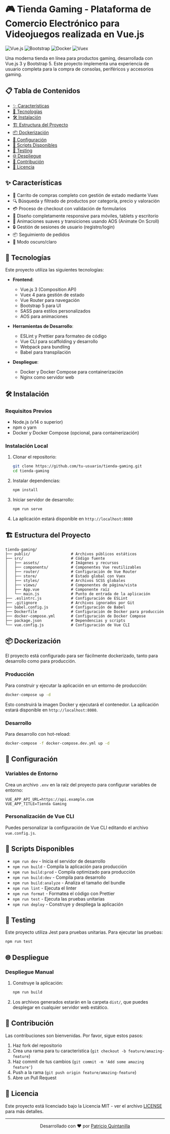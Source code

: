 # 🎮 Tienda Gaming - Plataforma de Comercio Electrónico para Videojuegos realizada en Vue.js

![Vue.js](https://img.shields.io/badge/Vue.js-3.x-4FC08D?style=for-the-badge&logo=vue.js&logoColor=white)
![Bootstrap](https://img.shields.io/badge/Bootstrap-5.2-7952B3?style=for-the-badge&logo=bootstrap&logoColor=white)
![Docker](https://img.shields.io/badge/Docker-Ready-2496ED?style=for-the-badge&logo=docker&logoColor=white)
![Vuex](https://img.shields.io/badge/Vuex-4.x-4FC08D?style=for-the-badge&logo=vue.js&logoColor=white)

Una moderna tienda en línea para productos gaming, desarrollada con Vue.js 3 y Bootstrap 5. Este proyecto implementa una experiencia de usuario completa para la compra de consolas, periféricos y accesorios gaming.

<!-- ![Tienda Gaming Preview](https://placehold.co/800x400/121212/FFFFFF?text=Tienda+Gaming+Preview) -->

## 📋 Tabla de Contenidos

- [✨ Características](#-características)
- [🚀 Tecnologías](#-tecnologías)
- [🛠️ Instalación](#️-instalación)
- [🏗️ Estructura del Proyecto](#️-estructura-del-proyecto)
- [📦 Dockerización](#-dockerización)
- [🔧 Configuración](#-configuración)
- [📝 Scripts Disponibles](#-scripts-disponibles)
- [🧪 Testing](#-testing)
- [🌐 Despliegue](#-despliegue)
- [🤝 Contribución](#-contribución)
- [📄 Licencia](#-licencia)

## ✨ Características

- 🛒 Carrito de compras completo con gestión de estado mediante Vuex
- 🔍 Búsqueda y filtrado de productos por categoría, precio y valoración
- 💳 Proceso de checkout con validación de formularios
- 📱 Diseño completamente responsive para móviles, tablets y escritorio
- 🎨 Animaciones suaves y transiciones usando AOS (Animate On Scroll)
- 🔒 Gestión de sesiones de usuario (registro/login)
- 📦 Seguimiento de pedidos
- 🌙 Modo oscuro/claro

## 🚀 Tecnologías

Este proyecto utiliza las siguientes tecnologías:

- **Frontend**: 
  - Vue.js 3 (Composition API)
  - Vuex 4 para gestión de estado
  - Vue Router para navegación
  - Bootstrap 5 para UI
  - SASS para estilos personalizados
  - AOS para animaciones

- **Herramientas de Desarrollo**:
  - ESLint y Prettier para formateo de código
  - Vue CLI para scaffolding y desarrollo
  - Webpack para bundling
  - Babel para transpilación

- **Despliegue**:
  - Docker y Docker Compose para containerización
  - Nginx como servidor web

## 🛠️ Instalación

### Requisitos Previos

- Node.js (v14 o superior)
- npm o yarn
- Docker y Docker Compose (opcional, para containerización)

### Instalación Local

1. Clonar el repositorio:
   ```bash
   git clone https://github.com/tu-usuario/tienda-gaming.git
   cd tienda-gaming
   ```

2. Instalar dependencias:
   ```bash
   npm install
   ```

3. Iniciar servidor de desarrollo:
   ```bash
   npm run serve
   ```

4. La aplicación estará disponible en `http://localhost:8080`

## 🏗️ Estructura del Proyecto

```
tienda-gaming/
├── public/                  # Archivos públicos estáticos
├── src/                     # Código fuente
│   ├── assets/              # Imágenes y recursos
│   ├── components/          # Componentes Vue reutilizables
│   ├── router/              # Configuración de Vue Router
│   ├── store/               # Estado global con Vuex
│   ├── styles/              # Archivos SCSS globales
│   ├── views/               # Componentes de página/vista
│   ├── App.vue              # Componente raíz
│   └── main.js              # Punto de entrada de la aplicación
├── .eslintrc.js             # Configuración de ESLint
├── .gitignore               # Archivos ignorados por Git
├── babel.config.js          # Configuración de Babel
├── Dockerfile               # Configuración de Docker para producción
├── docker-compose.yml       # Configuración de Docker Compose
├── package.json             # Dependencias y scripts
└── vue.config.js            # Configuración de Vue CLI
```

## 📦 Dockerización

El proyecto está configurado para ser fácilmente dockerizado, tanto para desarrollo como para producción.

### Producción

Para construir y ejecutar la aplicación en un entorno de producción:

```bash
docker-compose up -d
```

Esto construirá la imagen Docker y ejecutará el contenedor. La aplicación estará disponible en `http://localhost:8080`.

### Desarrollo

Para desarrollo con hot-reload:

```bash
docker-compose -f docker-compose.dev.yml up -d
```

## 🔧 Configuración

### Variables de Entorno

Crea un archivo `.env` en la raíz del proyecto para configurar variables de entorno:

```
VUE_APP_API_URL=https://api.example.com
VUE_APP_TITLE=Tienda Gaming
```

### Personalización de Vue CLI

Puedes personalizar la configuración de Vue CLI editando el archivo `vue.config.js`.

## 📝 Scripts Disponibles

- `npm run dev` - Inicia el servidor de desarrollo
- `npm run build` - Compila la aplicación para producción
- `npm run build:prod` - Compila optimizado para producción
- `npm run build:dev` - Compila para desarrollo
- `npm run build:analyze` - Analiza el tamaño del bundle
- `npm run lint` - Ejecuta el linter
- `npm run format` - Formatea el código con Prettier
- `npm run test` - Ejecuta las pruebas unitarias
- `npm run deploy` - Construye y despliega la aplicación

## 🧪 Testing

Este proyecto utiliza Jest para pruebas unitarias. Para ejecutar las pruebas:

```bash
npm run test
```

## 🌐 Despliegue

### Despliegue Manual

1. Construye la aplicación:
   ```bash
   npm run build
   ```

2. Los archivos generados estarán en la carpeta `dist/`, que puedes desplegar en cualquier servidor web estático.

<!-- ### CI/CD -->

<!-- El proyecto está preparado para integración continua y despliegue continuo. Consulta los archivos de configuración en la carpeta `.github/workflows/` para más detalles. -->

## 🤝 Contribución

Las contribuciones son bienvenidas. Por favor, sigue estos pasos:

1. Haz fork del repositorio
2. Crea una rama para tu característica (`git checkout -b feature/amazing-feature`)
3. Haz commit de tus cambios (`git commit -m 'Add some amazing feature'`)
4. Push a la rama (`git push origin feature/amazing-feature`)
5. Abre un Pull Request

## 📄 Licencia

Este proyecto está licenciado bajo la Licencia MIT - ver el archivo [LICENSE](LICENSE) para más detalles.

---

<p align="center">
  Desarrollado con ❤️ por <a href="https://github.com/antaresanton">Patricio Quintanilla</a>
</p>

<!-- <p align="center">
  <a href="https://twitter.com/tu-usuario"><img src="https://img.shields.io/badge/Twitter-1DA1F2?style=for-the-badge&logo=twitter&logoColor=white" alt="Twitter"></a>
  <a href="https://linkedin.com/in/tu-usuario"><img src="https://img.shields.io/badge/LinkedIn-0077B5?style=for-the-badge&logo=linkedin&logoColor=white" alt="LinkedIn"></a>
</p> -->